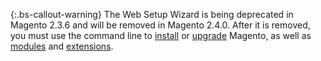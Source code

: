 {:.bs-callout-warning}
The Web Setup Wizard is being deprecated in Magento 2.3.6 and will be removed in Magento 2.4.0. After it is removed, you must use the command line to [install](https://devdocs.magento.com/guides/v2.3/install-gde/install/cli/install-cli.html) or [upgrade](https://devdocs.magento.com/guides/v2.3/comp-mgr/cli/cli-upgrade.html) Magento, as well as [modules](https://devdocs.magento.com/guides/v2.3/comp-mgr/module-man/compman-checklist.html) and [extensions](https://devdocs.magento.com/guides/v2.3/comp-mgr/extens-man/extensman-checklist.html).